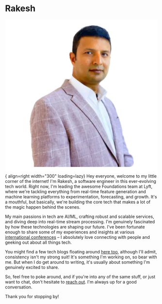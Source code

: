 # Rakesh

![Image title](images/englife101-rakesh.webp){ align=right width="300" loading=lazy}
Hey everyone, welcome to my little corner of the internet! I'm Rakesh, a software engineer in this ever-evolving tech world.  Right now, I'm leading the awesome Foundations team at Lyft, where we're tackling everything from real-time feature generation and machine learning platforms to experimentation, forecasting, and growth. It's a mouthful, but basically, we're building the core tech that makes a lot of the magic happen behind the scenes.

My main passions in tech are AI/ML, crafting robust and scalable services, and diving deep into real-time stream processing. I'm genuinely fascinated by how these technologies are shaping our future.  I've been fortunate enough to share some of my experiences and insights at various [international conferences](talks.md) – I absolutely love connecting with people and geeking out about all things tech.

You might find a few tech blogs floating around [here too](https://medium.com/@englife101), although I'll admit, consistency isn't my strong suit! It's something I'm working on, so bear with me.  But when I do get around to writing, it's usually about something I'm genuinely excited to share.

So, feel free to poke around, and if you're into any of the same stuff, or just want to chat, don't hesitate to [reach out](contact.md). I'm always up for a good conversation.

Thank you for stopping by!
